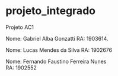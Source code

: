 # projeto_integrado
Projeto AC1

Nome: Gabriel Alba Gonzatti
RA: 1903614.

Nome: Lucas Mendes da Silva
RA: 1902676

Nome: Fernando Faustino Ferreira Nunes  
RA: 1902552

